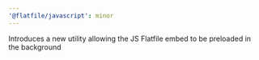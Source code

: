 ```yaml
---
'@flatfile/javascript': minor
---
```


Introduces a new utility allowing the JS Flatfile embed to be preloaded in the background
